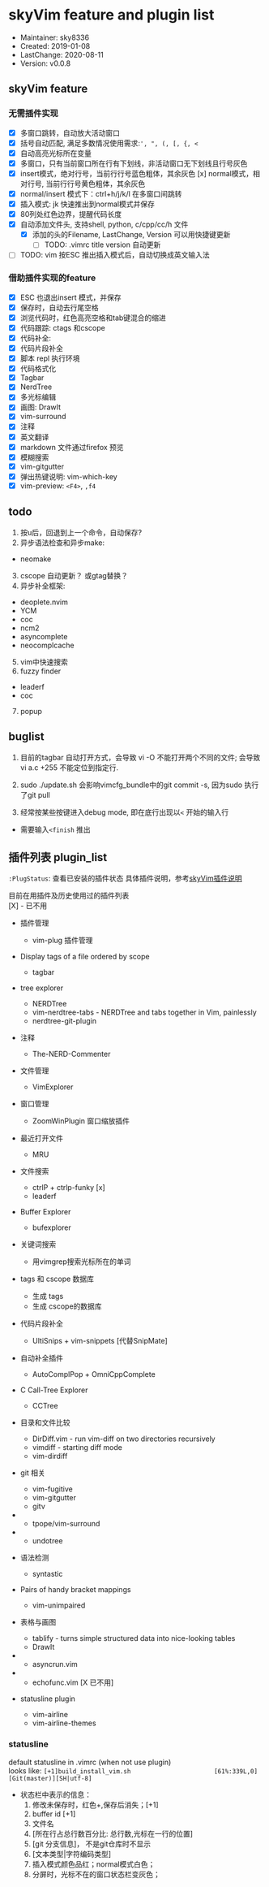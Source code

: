 # skyVim feature and plugin list
- Maintainer: sky8336
-    Created: 2019-01-08
- LastChange: 2020-08-11
-    Version: v0.0.8

## skyVim feature
### 无需插件实现
- [x] 多窗口跳转，自动放大活动窗口
- [x] 括号自动匹配, 满足多数情况使用需求:`', ", (, [, {, <`
- [x] 自动高亮光标所在变量
- [x] 多窗口，只有当前窗口所在行有下划线，非活动窗口无下划线且行号灰色
- [x] insert模式，绝对行号，当前行行号蓝色粗体，其余灰色
  [x] normal模式，相对行号, 当前行行号黄色粗体，其余灰色
- [x] normal/insert 模式下：ctrl+h/j/k/l 在多窗口间跳转
- [x] 插入模式:  jk 快速推出到normal模式并保存
- [x] 80列处红色边界，提醒代码长度
- [x] 自动添加文件头, 支持shell, python, c/cpp/cc/h 文件
  - [x] 添加的头的Filename, LastChange, Version 可以用快捷键更新
    - [ ] TODO: .vimrc title version 自动更新
- [ ] TODO: vim 按ESC 推出插入模式后，自动切换成英文输入法

### 借助插件实现的feature
- [x] ESC 也退出insert 模式，并保存
- [x] 保存时，自动去行尾空格
- [x] 浏览代码时，红色高亮空格和tab键混合的缩进
- [x] 代码跟踪: ctags 和cscope
- [x] 代码补全:
- [x] 代码片段补全
- [x] 脚本 repl 执行环境
- [x] 代码格式化
- [x] Tagbar
- [x] NerdTree
- [x] 多光标编辑
- [x] 画图: DrawIt
- [x] vim-surround
- [x] 注释
- [x] 英文翻译
- [x] markdown 文件通过firefox 预览
- [x] 模糊搜索
- [x] vim-gitgutter
- [x] 弹出热键说明: vim-which-key
- [x] vim-preview: `<F4>`, `,f4`

## todo
1. 按u后，回退到上一个命令，自动保存?
2. 异步语法检查和异步make: 
  - neomake
3. cscope 自动更新？ 或gtag替换？
4. 异步补全框架: 
  - deoplete.nvim
  - YCM
  - coc
  - ncm2
  - asyncomplete
  - neocomplcache
5. vim中快速搜索
6. fuzzy finder
  - leaderf
  - coc
7. popup

## buglist
1. 目前的tagbar 自动打开方式，会导致 vi -O 不能打开两个不同的文件;
	会导致vi a.c +255 不能定位到指定行.

2. sudo ./update.sh 会影响vimcfg_bundle中的git commit -s, 因为sudo 执行了git
pull
3. 经常按某些按键进入debug mode, 即在底行出现以`<` 开始的输入行
  - 需要输入`<finish` 推出


## 插件列表 plugin_list
`:PlugStatus`: 查看已安装的插件状态
具体插件说明，参考[skyVim插件说明](https://github.com/sky8336/skyVim/blob/master/my_help/skyVim_plugin_instructions.md)<br/>

目前在用插件及历史使用过的插件列表  
	[X] - 已不用

- 插件管理  
	- vim-plug  插件管理  
- Display tags of a file ordered by scope
	- tagbar  

- tree explorer   
	- NERDTree  
	- vim-nerdtree-tabs	-   NERDTree and tabs together in Vim, painlessly  
	- nerdtree-git-plugin
- 注释
	- The-NERD-Commenter

- 文件管理    
	- VimExplorer  

- 窗口管理  
	- ZoomWinPlugin  窗口缩放插件  

- 最近打开文件  
	- MRU  

- 文件搜索  
	- ctrlP + ctrlp-funky		[x]
	- leaderf

- Buffer Explorer   
	- bufexplorer  

- 关键词搜索  
	- 用vimgrep搜索光标所在的单词  

- tags 和 cscope 数据库  
	- 生成 tags  
	- 生成 cscope的数据库  

- 代码片段补全
	- UltiSnips + vim-snippets [代替SnipMate]

- 自动补全插件  
	- AutoComplPop + OmniCppComplete  

- C Call-Tree Explorer  
	- CCTree

- 目录和文件比较  
	- DirDiff.vim		- 	run vim-diff on two directories recursively  
	- vimdiff  		-   starting diff mode
	- vim-dirdiff

- git 相关  
	- vim-fugitive
	- vim-gitgutter
	- gitv
-  
	- tpope/vim-surround

- 
	- undotree

- 语法检测
	- syntastic

- Pairs of handy bracket mappings
	- vim-unimpaired

- 表格与画图  
	- tablify 	-   turns simple structured data into nice-looking tables
	- DrawIt
- 
	- asyncrun.vim

- 
	- echofunc.vim	[X 已不用]

- statusline plugin
	- vim-airline<br/>
	- vim-airline-themes<br/>

### statusline 
default statusline in .vimrc (when not use plugin)<br/>
looks like:
`[+1]build_install_vim.sh                       [61%:339L,0][Git(master)][SH|utf-8]`

- 状态栏中表示的信息：
  1. 修改未保存时，红色+,保存后消失；[+1]
  2.  buffer id	[+1]
  3. 文件名
  4.  [所在行占总行数百分比: 总行数,光标在一行的位置]
  5. [git 分支信息]， 不是git仓库时不显示
  6. [文本类型|字符编码类型]
  7. 插入模式颜色品红；normal模式白色；
  8. 分屏时，光标不在的窗口状态栏变灰色；
